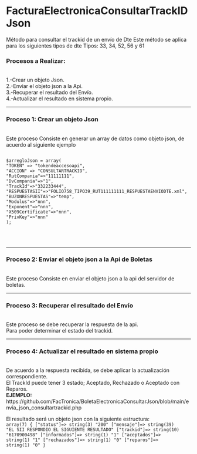 # FacturaElectronicaConsultarTrackIDJson
Método para consultar el trackid de un envío de Dte
Este método se aplica para los siguientes tipos de dte
Tipos: 33, 34, 52, 56 y 61

<h3>Procesos a Realizar:</h3>
<br>1.-Crear un objeto Json.
<br>2.-Enviar el objeto json a la Api.
<br>3.-Recuperar el resultado del Envío.
<br>4.-Actualizar el resultado en sistema propio.
<hr>
<h3>Proceso 1: Crear un objeto Json</h3>
<br>Este proceso Consiste en generar un array de datos como objeto json, de acuerdo al siguiente ejemplo
<br>
<pre>
<code>
$arregloJson = array(
"TOKEN" => "tokendeaccesoapi",
"ACCION" => "CONSULTARTRACKID",
"RutCompania"=>"11111111",
"DvCompania"=>"1",
"TrackId"=>"332233444",
"RESPUESTASII"=>"FOLIO758_TIPO39_RUT111111111_RESPUESTAENVIODTE.xml",
"BUZONRESPUESTAS"=>"temp",
"Modulus"=>"nnn",
"Exponent"=>"nnn",
"X509Certificate"=>"nnn",
"PrivKey"=>"nnn"
);
</code>
</pre>
<br>
<hr>
<h3>Proceso 2: Enviar el objeto json a la Api de Boletas</h3>
<br>Este proceso Consiste en enviar el objeto json a la api del servidor de boletas.
<br>
<hr>
<h3>Proceso 3: Recuperar el resultado del Envío</h3>
<br>Este proceso se debe recuperar la respuesta de la api.
<br>Para poder determinar el estado del trackid.
<hr>
<h3>Proceso 4: Actualizar el resultado en sistema propio</h3>
<br>De acuerdo a la respuesta recibida, se debe aplicar la actualización correspondiente.
<br>El TrackId puede tener 3 estado; Aceptado, Rechazado o Aceptado con Reparos.
<br>
<b>EJEMPLO:</b>
https://github.com/FacTronica/BoletaElectronicaConsultarJson/blob/main/envia_json_consultartrackid.php

El resultado será un objeto json con la siguiente estructura:
<code>
array(7) { ["status"]=> string(3) "200" ["mensaje"]=> string(39) "EL SII RESPONDIO EL SIGUIENTE RESULTADO" ["trackid"]=> string(10) "6170900498" ["informados"]=> string(1) "1" ["aceptados"]=> string(1) "1" ["rechazados"]=> string(1) "0" ["reparos"]=> string(1) "0" } 
</code>
